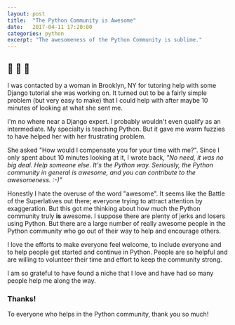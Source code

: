 ```yaml
---
layout: post
title:  "The Python Community is Awesome"
date:   2017-04-11 17:20:00
categories: python
excerpt: "The awesomeness of the Python Community is sublime."
---
```


## 💖 💖 💖 ##

I was contacted by a woman in Brooklyn, NY for tutoring help with some Django tutorial she was working on. It turned out to be a fairly simple problem (but very easy to make) that I could help with after maybe 10 minutes of looking at what she sent me.

I'm no where near a Django expert. I probably wouldn't even qualify as an intermediate. My specialty is teaching Python. But it gave me warm fuzzies to have helped her with her frustrating problem.

She asked "How would I compensate you for your time with me?". Since I only spent about 10 minutes looking at it, I wrote back, *"No need, it was no big deal. Help someone else. It's the Python way. Seriously, the Python community in general is awesome, and you can contribute to the awesomeness.  :-)"*

Honestly I hate the overuse of the word "awesome". It seems like the Battle of the Superlatives out there; everyone trying to attract attention by exaggeration. But this got me thinking about how much the Python community truly **is** awesome. I suppose there are plenty of jerks and losers using Python. But there are a large number of really awesome people in the Python community who go out of their way to help and encourage others.

I love the efforts to make everyone feel welcome, to include everyone and to help people get started and continue in Python. People are so helpful and are willing to volunteer their time and effort to keep the community strong.

I am so grateful to have found a niche that I love and have had so many people help me along the way.

### Thanks! ###

To everyone who helps in the Python community, thank you so much!
